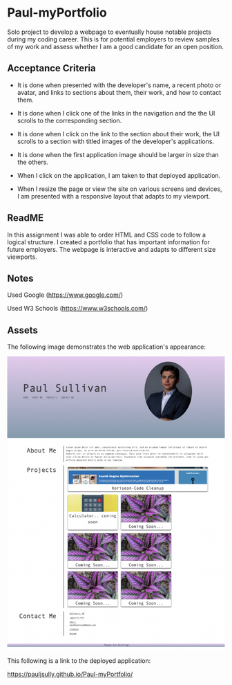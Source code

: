 # Paul-myPortfolio

Solo project to develop a webpage to eventually house notable projects during my coding career. This is for potential employers to review samples of my work and assess whether I am a good candidate for an open position.


## Acceptance Criteria

* It is done when presented with the developer's name, a recent photo or avatar, and links to sections about them, their work, and how to contact them.

* It is done when I click one of the links in the navigation and the the UI scrolls to the corresponding section.

* It is done when I click on the link to the section about their work, the UI scrolls to a section with titled images of the developer's applications.

* It is done when the first application image should be larger in size than the others.

* When I click on the application, I am taken to that deployed application.

* When I resize the page or view the site on various screens and devices, I am presented with a responsive layout that adapts to my viewport.

## ReadME

In this assignment I was able to order HTML and CSS code to follow a logical structure. I created a portfolio that has important information for future employers. The webpage is interactive and adapts to different size viewports.

## Notes

Used Google (https://www.google.com/)

Used W3 Schools (https://www.w3schools.com/)

## Assets

The following image demonstrates the web application's appearance:

<img src='./assets/css/photos/Screenshotofportfolio.png'>

This following is a link to the deployed application:

https://pauljsully.github.io/Paul-myPortfolio/

